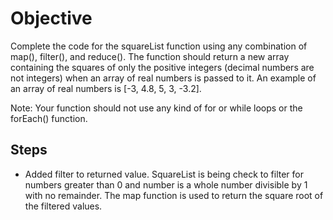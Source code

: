 # Objective
Complete the code for the squareList function using any combination of map(), filter(), and reduce(). The function should return a new array containing the squares of only the positive integers (decimal numbers are not integers) when an array of real numbers is passed to it. An example of an array of real numbers is [-3, 4.8, 5, 3, -3.2].

Note: Your function should not use any kind of for or while loops or the forEach() function.

## Steps
- Added filter to returned value.  SquareList is being check to filter for numbers greater than 0 and number is a whole number divisible by 1 with no remainder.  The map function is used to return the square root of the filtered values.
